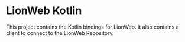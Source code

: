 # LionWeb Kotlin

This project contains the Kotlin bindings for LionWeb.
It also contains a client to connect to the LionWeb Repository.
